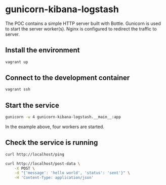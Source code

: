 # gunicorn-kibana-logstash

The POC contains a simple HTTP server built with Bottle.
Gunicorn is used to start the server worker(s).
Nginx is configured to redirect the traffic to server.

## Install the environment

```bash
vagrant up
```

## Connect to the development container

```bash
vagrant ssh
```

## Start the service

```bash
gunicorn -w 4 gunicorn-kibana-logstash.__main__:app
```

In the example above, four workers are started.

## Check the service is running

```bash
curl http://localhost/ping
```

```bash
curl http://localhost/post-data \
    -X POST \
    -d "{'message': 'hello world', 'status': 'sent'}" \
    -H 'Content-Type: application/json'
```
